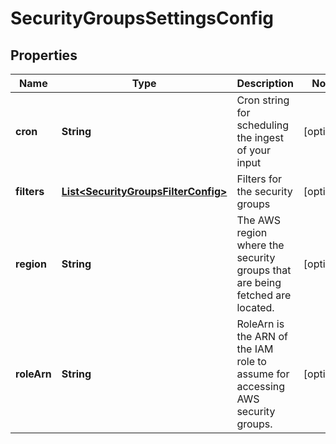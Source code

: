 

# SecurityGroupsSettingsConfig


## Properties

| Name | Type | Description | Notes |
|------------ | ------------- | ------------- | -------------|
|**cron** | **String** | Cron string for scheduling the ingest of your input |  [optional] |
|**filters** | [**List&lt;SecurityGroupsFilterConfig&gt;**](SecurityGroupsFilterConfig.md) | Filters for the security groups |  [optional] |
|**region** | **String** | The AWS region where the security groups that are being fetched are located. |  [optional] |
|**roleArn** | **String** | RoleArn is the ARN of the IAM role to assume for accessing AWS security groups. |  [optional] |



